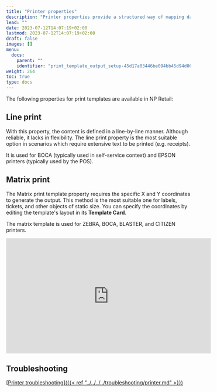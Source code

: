 ```yaml
---
title: "Printer properties"
description: "Printer properties provide a structured way of mapping data to the output, either through lines or coordinates."
lead: ""
date: 2023-07-12T14:07:19+02:00
lastmod: 2023-07-12T14:07:19+02:00
draft: false
images: []
menu:
  docs:
    parent: ""
    identifier: "print_template_output_setup-45d17a03446be094bb45d94d065daea3"
weight: 264
toc: true
type: docs
---
```


The following properties for print templates are available in NP Retail:

## Line print

With this property, the content is defined in a line-by-line manner. Although reliable, it lacks in flexibility. The line print property is the most suitable option in scenarios which require extensive text to be printed (e.g. receipts).

It is used for BOCA (typically used in self-service context) and EPSON printers (typically used by the POS). 

## Matrix print

The Matrix print template property requires the specific X and Y coordinates to generate the output. This method is the most suitable one for labels, tickets, and other objects of static size. You can specify the coordinates by editing the template's layout in its **Template Card**.

The matrix template is used for ZEBRA, BOCA, BLASTER, and CITIZEN printers. 

<iframe width="560" height="315" src="https://www.youtube.com/embed/VKI0MNWorPA" title="YouTube video player" frameborder="0" allow="accelerometer; autoplay; clipboard-write; encrypted-media; gyroscope; picture-in-picture; web-share" allowfullscreen></iframe>

## Troubleshooting 

[<ins>Printer troubleshooting<ins>]({{< ref "../../../../troubleshooting/printer.md" >}})